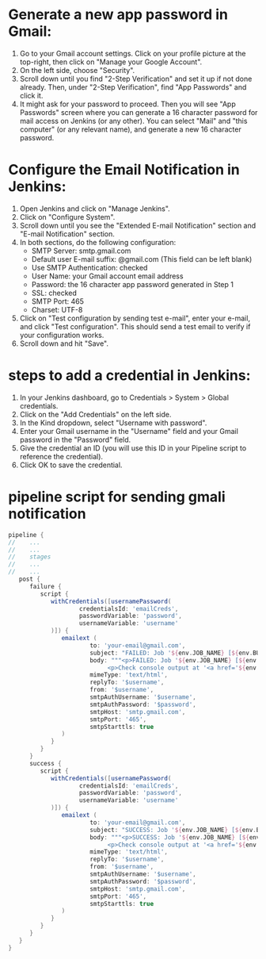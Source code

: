 # Generate a new app password in Gmail:


1. Go to your Gmail account settings. Click on your profile picture at the top-right, then click on "Manage your Google Account".
2. On the left side, choose "Security".
3. Scroll down until you find "2-Step Verification" and set it up if not done already. Then, under "2-Step Verification", find "App Passwords" and click it.
4. It might ask for your password to proceed. Then you will see "App Passwords" screen where you can generate a 16 character password for mail access on Jenkins (or any other). You can select "Mail" and "this computer" (or any relevant name), and generate a new 16 character password.


# Configure the Email Notification in Jenkins:


1. Open Jenkins and click on "Manage Jenkins".
2. Click on "Configure System".
3. Scroll down until you see the "Extended E-mail Notification" section and "E-mail Notification" section.
4. In both sections, do the following configuration:
   - SMTP Server: smtp.gmail.com
   - Default user E-mail suffix: @gmail.com (This field can be left blank)
   - Use SMTP Authentication: checked
   - User Name: your Gmail account email address
   - Password: the 16 character app password generated in Step 1
   - SSL: checked
   - SMTP Port: 465
   - Charset: UTF-8
5. Click on "Test configuration by sending test e-mail", enter your e-mail, and click "Test configuration". This should send a test email to verify if your configuration works.
6. Scroll down and hit "Save".


# steps to add a credential in Jenkins:

1. In your Jenkins dashboard, go to Credentials > System > Global credentials.
2. Click on the "Add Credentials" on the left side.
3. In the Kind dropdown, select "Username with password".
4. Enter your Gmail username in the "Username" field and your Gmail password in the "Password" field.
5. Give the credential an ID (you will use this ID in your Pipeline script to reference the credential).
6. Click OK to save the credential.

# pipeline script for sending gmali notification

```groovy
pipeline {
//    ...
//    ...
//    stages
//    ...
//    ...
   post {
      failure {
         script {
            withCredentials([usernamePassword(
                    credentialsId: 'emailCreds',
                    passwordVariable: 'password',
                    usernameVariable: 'username'
            )]) {
               emailext (
                       to: 'your-email@gmail.com',
                       subject: "FAILED: Job '${env.JOB_NAME} [${env.BUILD_NUMBER}]'",
                       body: """<p>FAILED: Job '${env.JOB_NAME} [${env.BUILD_NUMBER}]':</p>
                            <p>Check console output at '<a href='${env.BUILD_URL}'>${env.JOB_NAME} [${env.BUILD_NUMBER}]</a>'</p>""",
                       mimeType: 'text/html',
                       replyTo: '$username',
                       from: '$username',
                       smtpAuthUsername: '$username',
                       smtpAuthPassword: '$password',
                       smtpHost: 'smtp.gmail.com',
                       smtpPort: '465',
                       smtpStarttls: true
               )
            }
         }
      }
      success {
         script {
            withCredentials([usernamePassword(
                    credentialsId: 'emailCreds',
                    passwordVariable: 'password',
                    usernameVariable: 'username'
            )]) {
               emailext (
                       to: 'your-email@gmail.com',
                       subject: "SUCCESS: Job '${env.JOB_NAME} [${env.BUILD_NUMBER}]'",
                       body: """<p>SUCCESS: Job '${env.JOB_NAME} [${env.BUILD_NUMBER}]'</p>
                            <p>Check console output at '<a href='${env.BUILD_URL}'>${env.JOB_NAME} [${env.BUILD_NUMBER}]</a>'</p>""",
                       mimeType: 'text/html',
                       replyTo: '$username',
                       from: '$username',
                       smtpAuthUsername: '$username',
                       smtpAuthPassword: '$password',
                       smtpHost: 'smtp.gmail.com',
                       smtpPort: '465',
                       smtpStarttls: true
               )
            }
         }
      }
   }
}
```